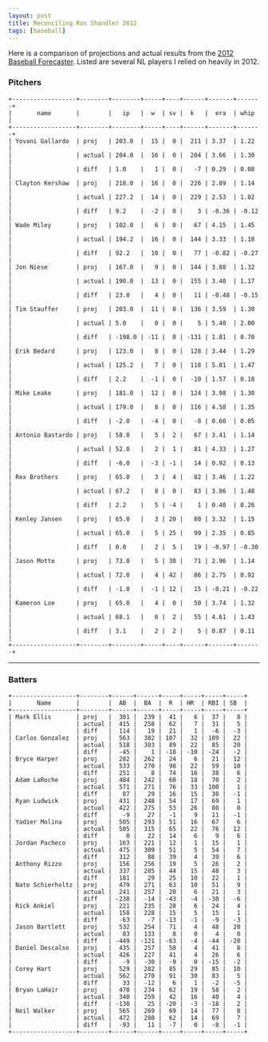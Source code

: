 ```yaml
---
layout: post
title: Reconciling Ron Shandler 2012
tags: [baseball]
---
```


Here is a comparison of projections and actual results from the [2012 Baseball Forecaster][0]. Listed are several NL players I relied on heavily in 2012. 

<h3><a name="pitchers">Pitchers</a></h3>

    +------------------+--------+--------+-----+----+------+-------+-------+
    |       name       |        |   ip   |  w  | sv |  k   |  era  | whip  |
    +------------------+--------+--------+-----+----+------+-------+-------+
    | Yovani Gallardo  | proj   | 203.0  |  15 |  0 |  211 | 3.37  | 1.22  |
    |                  | actual | 204.0  |  16 |  0 |  204 | 3.66  | 1.30  |
    |                  | diff   | 1.0    |   1 |  0 |   -7 | 0.29  | 0.08  |
    | Clayton Kershaw  | proj   | 218.0  |  16 |  0 |  226 | 2.89  | 1.14  |
    |                  | actual | 227.2  |  14 |  0 |  229 | 2.53  | 1.02  |
    |                  | diff   | 9.2    |  -2 |  0 |    3 | -0.36 | -0.12 |
    | Wade Miley       | proj   | 102.0  |   6 |  0 |   67 | 4.15  | 1.45  |
    |                  | actual | 194.2  |  16 |  0 |  144 | 3.33  | 1.18  |
    |                  | diff   | 92.2   |  10 |  0 |   77 | -0.82 | -0.27 |
    | Jon Niese        | proj   | 167.0  |   9 |  0 |  144 | 3.88  | 1.32  |
    |                  | actual | 190.0  |  13 |  0 |  155 | 3.40  | 1.17  |
    |                  | diff   | 23.0   |   4 |  0 |   11 | -0.48 | -0.15 |
    | Tim Stauffer     | proj   | 203.0  |  11 |  0 |  136 | 3.59  | 1.30  |
    |                  | actual | 5.0    |   0 |  0 |    5 | 5.40  | 2.00  |
    |                  | diff   | -198.0 | -11 |  0 | -131 | 1.81  | 0.70  |
    | Erik Bedard      | proj   | 123.0  |   8 |  0 |  128 | 3.44  | 1.29  |
    |                  | actual | 125.2  |   7 |  0 |  118 | 5.01  | 1.47  |
    |                  | diff   | 2.2    |  -1 |  0 |  -10 | 1.57  | 0.18  |
    | Mike Leake       | proj   | 181.0  |  12 |  0 |  124 | 3.98  | 1.30  |
    |                  | actual | 179.0  |   8 |  0 |  116 | 4.58  | 1.35  |
    |                  | diff   | -2.0   |  -4 |  0 |   -8 | 0.60  | 0.05  |
    | Antonio Bastardo | proj   | 58.0   |   5 |  2 |   67 | 3.41  | 1.14  |
    |                  | actual | 52.0   |   2 |  1 |   81 | 4.33  | 1.27  |
    |                  | diff   | -6.0   |  -3 | -1 |   14 | 0.92  | 0.13  |
    | Rex Brothers     | proj   | 65.0   |   3 |  4 |   82 | 3.46  | 1.22  |
    |                  | actual | 67.2   |   8 |  0 |   83 | 3.86  | 1.48  |
    |                  | diff   | 2.2    |   5 | -4 |    1 | 0.40  | 0.26  |
    | Kenley Jansen    | proj   | 65.0   |   3 | 20 |   80 | 3.32  | 1.15  |
    |                  | actual | 65.0   |   5 | 25 |   99 | 2.35  | 0.85  |
    |                  | diff   | 0.0    |   2 |  5 |   19 | -0.97 | -0.30 |
    | Jason Motte      | proj   | 73.0   |   5 | 30 |   71 | 2.96  | 1.14  |
    |                  | actual | 72.0   |   4 | 42 |   86 | 2.75  | 0.92  |
    |                  | diff   | -1.0   |  -1 | 12 |   15 | -0.21 | -0.22 |
    | Kameron Loe      | proj   | 65.0   |   4 |  0 |   50 | 3.74  | 1.32  |
    |                  | actual | 68.1   |   6 |  2 |   55 | 4.61  | 1.43  |
    |                  | diff   | 3.1    |   2 |  2 |    5 | 0.87  | 0.11  |
    +------------------+--------+--------+-----+----+------+-------+-------+

* * * *

<h3><a name="batters">Batters</a></h3>

    +------------------+--------+------+------+-----+-----+-----+-----+
    |       Name       |        |  AB  |  BA  |  R  | HR  | RBI | SB  |
    +------------------+--------+------+------+-----+-----+-----+-----+
    | Mark Ellis       | proj   |  301 |  239 |  41 |   6 |  37 |   8 |
    |                  | actual |  415 |  258 |  62 |   7 |  31 |   5 |
    |                  | diff   |  114 |   19 |  21 |   1 |  -6 |  -3 |
    | Carlos Gonzalez  | proj   |  563 |  302 | 107 |  32 | 109 |  22 |
    |                  | actual |  518 |  303 |  89 |  22 |  85 |  20 |
    |                  | diff   |  -45 |    1 | -18 | -10 | -24 |  -2 |
    | Bryce Harper     | proj   |  282 |  262 |  24 |   6 |  21 |  12 |
    |                  | actual |  533 |  270 |  98 |  22 |  59 |  18 |
    |                  | diff   |  251 |    8 |  74 |  16 |  38 |   6 |
    | Adam LaRoche     | proj   |  484 |  242 |  60 |  18 |  70 |   2 |
    |                  | actual |  571 |  271 |  76 |  33 | 100 |   1 |
    |                  | diff   |   87 |   29 |  16 |  15 |  30 |  -1 |
    | Ryan Ludwick     | proj   |  431 |  248 |  54 |  17 |  69 |   1 |
    |                  | actual |  422 |  275 |  53 |  26 |  80 |   0 |
    |                  | diff   |   -9 |   27 |  -1 |   9 |  11 |  -1 |
    | Yadier Molina    | proj   |  505 |  293 |  51 |  16 |  67 |   6 |
    |                  | actual |  505 |  315 |  65 |  22 |  76 |  12 |
    |                  | diff   |    0 |   22 |  14 |   6 |   9 |   6 |
    | Jordan Pacheco   | proj   |  163 |  221 |  12 |   1 |  15 |   1 |
    |                  | actual |  475 |  309 |  51 |   5 |  54 |   7 |
    |                  | diff   |  312 |   88 |  39 |   4 |  39 |   6 |
    | Anthony Rizzo    | proj   |  156 |  256 |  19 |   5 |  26 |   2 |
    |                  | actual |  337 |  285 |  44 |  15 |  48 |   3 |
    |                  | diff   |  181 |   29 |  25 |  10 |  22 |   1 |
    | Nate Schierholtz | proj   |  479 |  271 |  63 |  10 |  51 |   9 |
    |                  | actual |  241 |  257 |  20 |   6 |  21 |   3 |
    |                  | diff   | -238 |  -14 | -43 |  -4 | -30 |  -6 |
    | Rick Ankiel      | proj   |  221 |  235 |  28 |   6 |  24 |   4 |
    |                  | actual |  158 |  228 |  15 |   5 |  15 |   1 |
    |                  | diff   |  -63 |   -7 | -13 |  -1 |  -9 |  -3 |
    | Jason Bartlett   | proj   |  532 |  254 |  71 |   4 |  48 |  20 |
    |                  | actual |   83 |  133 |   8 |   0 |   4 |   0 |
    |                  | diff   | -449 | -121 | -63 |  -4 | -44 | -20 |
    | Daniel Descalso  | proj   |  435 |  257 |  50 |   4 |  41 |   8 |
    |                  | actual |  426 |  227 |  41 |   4 |  26 |   6 |
    |                  | diff   |   -9 |  -30 |  -9 |   0 | -15 |  -2 |
    | Corey Hart       | proj   |  529 |  282 |  85 |  29 |  85 |  10 |
    |                  | actual |  562 |  270 |  91 |  30 |  83 |   5 |
    |                  | diff   |   33 |  -12 |   6 |   1 |  -2 |  -5 |
    | Bryan LaHair     | proj   |  470 |  234 |  62 |  19 |  58 |   2 |
    |                  | actual |  340 |  259 |  42 |  16 |  40 |   4 |
    |                  | diff   | -130 |   25 | -20 |  -3 | -18 |   2 |
    | Neil Walker      | proj   |  565 |  269 |  69 |  14 |  77 |   8 |
    |                  | actual |  472 |  280 |  62 |  14 |  69 |   7 |
    |                  | diff   |  -93 |   11 |  -7 |   0 |  -8 |  -1 |
    +------------------+--------+------+------+-----+-----+-----+-----+
    
  [0]: http://www.amazon.com/2012-Baseball-Forecaster-Ron-Shandlers/dp/B008W3WJFQ